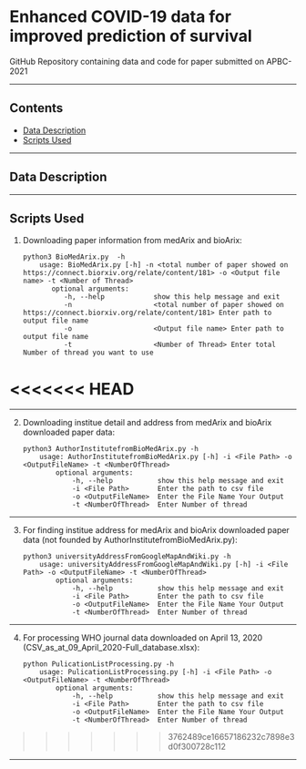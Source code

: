 # Enhanced COVID-19 data for improved prediction of survival

GitHub Repository containing data and code for paper submitted on APBC-2021

----
## Contents ##

* [Data Description](#Data-Description)
* [Scripts Used](#Scripts-Used)

----
## Data Description ##

----
## Scripts Used ##

1. Downloading paper information from medArix and bioArix:
	```
	python3 BioMedArix.py  -h
		usage: BioMedArix.py [-h] -n <total number of paper showed on https://connect.biorxiv.org/relate/content/181> -o <Output file name> -t <Number of Thread>
		   optional arguments:
			  -h, --help            show this help message and exit
			  -n                    <total number of paper showed on https://connect.biorxiv.org/relate/content/181> Enter path to output file name
 			  -o                    <Output file name> Enter path to output file name
			  -t                    <Number of Thread> Enter total Number of thread you want to use
    ```
<<<<<<< HEAD
=======
----
2. Downloading institue detail and address from medArix and bioArix downloaded paper data:
	```
	python3 AuthorInstitutefromBioMedArix.py -h
		usage: AuthorInstitutefromBioMedArix.py [-h] -i <File Path> -o  <OutputFileName> -t <NumberOfThread>
			optional arguments:
				-h, --help           show this help message and exit
				-i <File Path>       Enter the path to csv file
				-o <OutputFileName>  Enter the File Name Your Output
				-t <NumberOfThread>  Enter Number of thread
    ```
----
3. For finding institue address for medArix and bioArix downloaded paper data (not founded by AuthorInstitutefromBioMedArix.py):
	```
	python3 universityAddressFromGoogleMapAndWiki.py -h
		usage: universityAddressFromGoogleMapAndWiki.py [-h] -i <File Path> -o <OutputFileName> -t <NumberOfThread>
			optional arguments:
				-h, --help           show this help message and exit
				-i <File Path>       Enter the path to csv file
				-o <OutputFileName>  Enter the File Name Your Output
				-t <NumberOfThread>  Enter Number of thread
	```
----
4. For processing WHO journal data downloaded on April 13, 2020 (CSV_as_at_09_April_2020-Full_database.xlsx):
	```
	python PulicationListProcessing.py -h
		usage: PulicationListProcessing.py [-h] -i <File Path> -o <OutputFileName> -t <NumberOfThread>
			optional arguments:
				-h, --help           show this help message and exit
				-i <File Path>       Enter the path to csv file
				-o <OutputFileName>  Enter the File Name Your Output
				-t <NumberOfThread>  Enter Number of thread
	```
>>>>>>> 3762489ce16657186232c7898e3d0f300728c112
----